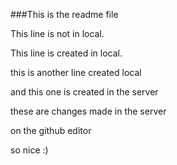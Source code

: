###This is the readme file


This line is not in local.

This line is created in local.

this is another line created local

and this one is created in the server

these are changes made in the server

on the github editor

so nice :)
